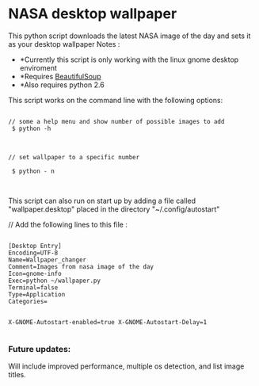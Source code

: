 <h1> NASA desktop wallpaper</h1>
<p>
This python script downloads the latest NASA image of the day and sets it as your desktop wallpaper
Notes :
<p>
<ul>
    <li> *Currently this script is only working with the linux gnome desktop enviroment</li>
    <li> *Requires <a href="http://www.crummy.com/software/BeautifulSoup/">BeautifulSoup</a></li>
    <li> *Also requires python 2.6</li>
</ul>
This script works on the command line with the following options:<br />
<pre>
<code>
// some a help menu and show number of possible images to add
 $ python -h
</code>
</pre>
<pre>
<code>
// set wallpaper to a specific number<br />
 $ python - n <a number> <br />
</code>
</pre>
<p>
This script can also run on start up by adding a file called "wallpaper.desktop" placed in the directory 
"~/.config/autostart"
</p>
// Add the following lines to this file :
<pre>
<code>
[Desktop Entry]
Encoding=UTF-8
Name=Wallpaper_changer
Comment=Images from nasa image of the day
Icon=gnome-info
Exec=python ~/wallpaper.py
Terminal=false
Type=Application
Categories=

X-GNOME-Autostart-enabled=true
X-GNOME-Autostart-Delay=1
</code>
</pre>
<h3>Future updates:</h3>
<p>Will include improved performance, multiple os detection, and list image titles.</p>

